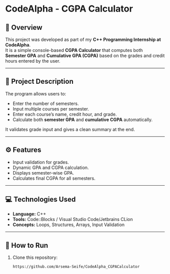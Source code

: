 # CodeAlpha - CGPA Calculator

## 📘 Overview
This project was developed as part of my **C++ Programming Internship at CodeAlpha**.  
It is a simple console-based **CGPA Calculator** that computes both **Semester GPA** and **Cumulative GPA (CGPA)** based on the grades and credit hours entered by the user.

---

## 🧩 Project Description
The program allows users to:
- Enter the number of semesters.
- Input multiple courses per semester.
- Enter each course’s name, credit hour, and grade.
- Calculate both **semester GPA** and **cumulative CGPA** automatically.

It validates grade input and gives a clean summary at the end.

---

## ⚙️ Features
- Input validation for grades.
- Dynamic GPA and CGPA calculation.
- Displays semester-wise GPA.
- Calculates final CGPA for all semesters.

---

## 💻 Technologies Used
- **Language:** C++
- **Tools:** Code::Blocks / Visual Studio Code/Jetbrains CLion
- **Concepts:** Loops, Structures, Arrays, Input Validation

---

## 🚀 How to Run
1. Clone this repository:
   ```bash
   https://github.com/Arsema-Seife/CodeAlpha_CGPACalculator
